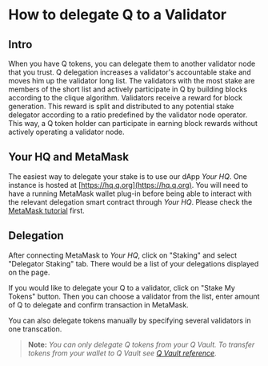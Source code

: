 # How to delegate Q to a Validator

## Intro

When you have Q tokens, you can delegate them to another validator node that you trust. Q delegation increases a validator's accountable stake and moves him up the validator long list. The validators with the most stake are members of the short list and actively participate in Q by building blocks according to the clique algorithm. Validators receive a reward for block generation. This reward is split and distributed to any potential stake delegator according to a ratio predefined by the validator node operator. This way, a Q token holder can participate in earning block rewards without actively operating a validator node.

## Your HQ and MetaMask

The easiest way to delegate your stake is to use our dApp *Your HQ*. One instance is hosted at [https://hq.q.org](https://hq.q.org). You will need to have a running MetaMask wallet plug-in before being able to interact with the relevant delegation smart contract through *Your HQ*. Please check the [MetaMask tutorial](how-to-install-metamask.md) first.

## Delegation

After connecting MetaMask to *Your HQ*, click on "Staking" and select "Delegator Staking" tab. There would be a list of your delegations displayed on the page.

If you would like to delegate your Q to a validator, click on "Stake My Tokens" button. Then you can choose a validator from the list, enter amount of Q to delegate and confirm transaction in MetaMask.

You can also delegate tokens manually by specifying several validators in one transcation.

> **Note:** *You can only delegate Q tokens from your Q Vault. To transfer tokens from your wallet to Q Vault see [Q Vault reference](./dapp-qvault.md)*.
